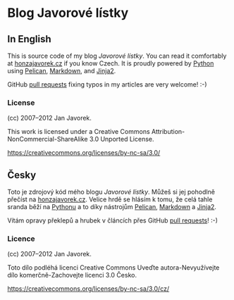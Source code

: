 # Blog Javorové lístky


## In English

This is source code of my blog _Javorové lístky_. You can read it
comfortably at [honzajavorek.cz][blog] if you know Czech. It is
proudly powered by [Python][python] using [Pelican][pelican], [Markdown][markdown],
and [Jinja2][jinja].

GitHub [pull requests][pull_requests] fixing typos in my articles are very welcome! :-)


### License

(cc) 2007–2012 Jan Javorek.

This work is licensed under a Creative Commons
Attribution-NonCommercial-ShareAlike 3.0 Unported License.

https://creativecommons.org/licenses/by-nc-sa/3.0/


## Česky

Toto je zdrojový kód mého blogu _Javorové lístky_. Můžeš si jej pohodlně
přečíst na [honzajavorek.cz][blog]. Velice hrdě se hlásím k tomu, že celá
tahle sranda běží na [Pythonu][python] a to díky nástrojům [Pelican][pelican],
[Markdown][markdown] a [Jinja2][jinja].

Vítám opravy překlepů a hrubek v článcích přes GitHub [pull requests][pull_requests]! :-)


### Licence

(cc) 2007–2012 Jan Javorek.

Toto dílo podléhá licenci Creative Commons
Uveďte autora-Nevyužívejte dílo komerčně-Zachovejte licenci 3.0 Česko.

https://creativecommons.org/licenses/by-nc-sa/3.0/cz/



[python]: http://www.python.org
[blog]: http://www.honzajavorek.cz
[pelican]: https://github.com/ametaireau/pelican
[markdown]: http://daringfireball.net/projects/markdown/
[jinja]: http://jinja.pocoo.org/
[pull_requests]: http://help.github.com/send-pull-requests/
